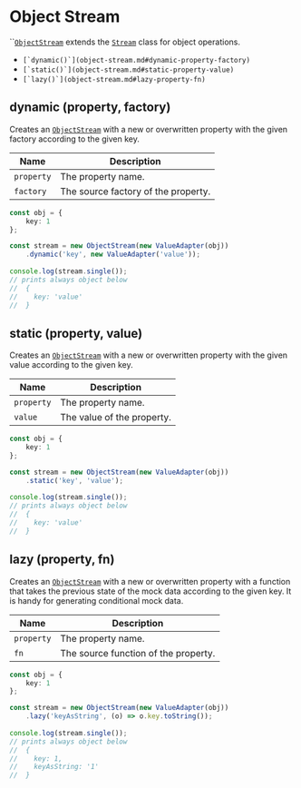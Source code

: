# Object Stream

``[`ObjectStream`](object-stream.md) extends the [`Stream`](stream.md) class for object operations.

* ``[`dynamic()`](object-stream.md#dynamic-property-factory)``
* ``[`static()`](object-stream.md#static-property-value)``
* ``[`lazy()`](object-stream.md#lazy-property-fn)``

## dynamic (property, factory)

Creates an [`ObjectStream`](object-stream.md) with a new or overwritten property with the given factory according to the given key.&#x20;

| Name       | Description                         |
| ---------- | ----------------------------------- |
| `property` | The property name.                  |
| `factory`  | The source factory of the property. |

```typescript
const obj = {
    key: 1
};

const stream = new ObjectStream(new ValueAdapter(obj))
    .dynamic('key', new ValueAdapter('value'));
    
console.log(stream.single());
// prints always object below
//  {
//    key: 'value'
//  }
```

## static (property, value)

Creates an [`ObjectStream`](object-stream.md) with a new or overwritten property with the given value according to the given key.&#x20;

| Name       | Description                |
| ---------- | -------------------------- |
| `property` | The property name.         |
| `value`    | The value of the property. |

```typescript
const obj = {
    key: 1
};

const stream = new ObjectStream(new ValueAdapter(obj))
    .static('key', 'value');
    
console.log(stream.single());
// prints always object below
//  {
//    key: 'value'
//  }
```

## lazy (property, fn)

Creates an [`ObjectStream`](object-stream.md) with a new or overwritten property with a function that takes the previous state of the mock data according to the given key. It is handy for generating conditional mock data.

| Name       | Description                          |
| ---------- | ------------------------------------ |
| `property` | The property name.                   |
| `fn`       | The source function of the property. |

```typescript
const obj = {
    key: 1
};

const stream = new ObjectStream(new ValueAdapter(obj))
    .lazy('keyAsString', (o) => o.key.toString());
    
console.log(stream.single());
// prints always object below
//  {
//    key: 1,
//    keyAsString: '1'
//  }
```
